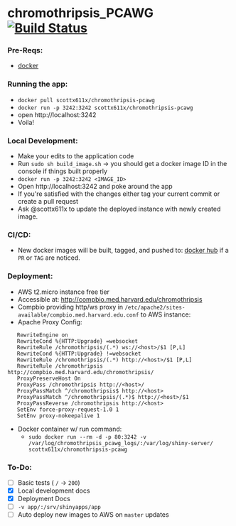 # chromothripsis_PCAWG [![Build Status](https://travis-ci.com/parklab/chromothripsis_PCAWG.svg?token=EkzyvwdZ2jcY78ErmS88&branch=master)](https://travis-ci.com/parklab/chromothripsis_PCAWG)

### Pre-Reqs: 
- [docker](https://docs.docker.com/engine/installation/)

### Running the app:
- `docker pull scottx611x/chromothripsis-pcawg`
- `docker run -p 3242:3242 scottx611x/chromothripsis-pcawg`
- open http://localhost:3242
- Voila!

### Local Development:
- Make your edits to the application code
- Run `sudo sh build_image.sh` -> you should get a docker image ID in the console if things built properly
- `docker run -p 3242:3242 <IMAGE_ID>`
- Open http://localhost:3242 and poke around the app
- If you're satisfied with the changes either tag your current commit or create a pull request
- Ask @scottx611x to update the deployed instance with newly created image.

### CI/CD:
- New docker images will be built, tagged, and pushed to: [docker hub](https://hub.docker.com/r/scottx611x/chromothripsis-pcawg/) if a `PR` or `TAG` are noticed.

### Deployment:
- AWS t2.micro instance free tier
- Accessible at: http://compbio.med.harvard.edu/chromothripsis
- Compbio providing http/ws proxy in `/etc/apache2/sites-available/compbio.med.harvard.edu.conf` to AWS instance:
- Apache Proxy Config:
```
   RewriteEngine on
   RewriteCond %{HTTP:Upgrade} =websocket
   RewriteRule /chromothripsis/(.*) ws://<host>/$1 [P,L]
   RewriteCond %{HTTP:Upgrade} !=websocket
   RewriteRule /chromothripsis/(.*) http://<host>/$1 [P,L]
   RewriteRule /chromothripsis http://compbio.med.harvard.edu/chromothripsis/
   ProxyPreserveHost On
   ProxyPass /chromothripsis http://<host>/
   ProxyPassMatch ^/chromothripsis$ http://<host>
   ProxyPassMatch ^/chromothripsis/(.*)$ http://<host>/$1
   ProxyPassReverse /chromothripsis http://<host>
   SetEnv force-proxy-request-1.0 1
   SetEnv proxy-nokeepalive 1
```  
- Docker container w/ run command: 
    + `sudo docker run --rm -d -p 80:3242 -v /var/log/chromothripsis_pcawg_logs/:/var/log/shiny-server/ scottx611x/chromothripsis-pcawg`

### To-Do:
- [ ] Basic tests ( `/` -> `200`)
- [x] Local development docs
- [x] Deployment Docs
- [ ] `-v app/:/srv/shinyapps/app`
- [ ] Auto deploy new images to AWS on `master` updates

